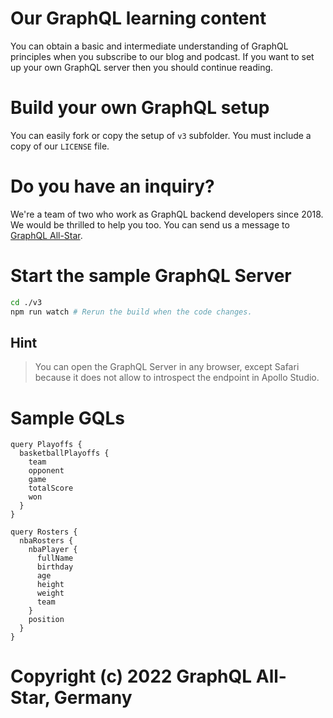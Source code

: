 # Our GraphQL learning content
You can obtain a basic and intermediate understanding of GraphQL principles when you subscribe to our blog and podcast. If you want to set up your own GraphQL server then you should continue reading.
# Build your own GraphQL setup
You can easily fork or copy the setup of `v3` subfolder. You must include a copy of our `LICENSE` file.

# Do you have an inquiry?
We're a team of two who work as GraphQL backend developers since 2018. We would be thrilled to help you too. You can send us a message to [GraphQL All-Star](mailto:team@graphqlallstar.com).

# Start the sample GraphQL Server
```bash
cd ./v3
npm run watch # Rerun the build when the code changes.
```

## Hint
> You can open the GraphQL Server in any browser, except Safari because it does not allow to introspect the endpoint in Apollo Studio.

# Sample GQLs
```
query Playoffs {
  basketballPlayoffs {
    team
    opponent
    game
    totalScore
    won
  }
}
```
```
query Rosters {
  nbaRosters {
    nbaPlayer {
      fullName
      birthday
      age
      height
      weight
      team
    }
    position
  }
}
```

# Copyright (c) 2022 GraphQL All-Star, Germany